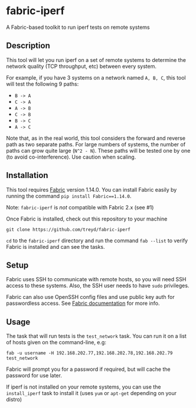 # fabric-iperf

A Fabric-based toolkit to run iperf tests on remote systems

## Description
This tool will let you run iperf on a set of remote systems to determine
the network quality (TCP throughput, etc) between every system.

For example, if you have 3 systems on a network named `A, B, C`,
this tool will test the following 9 paths:
 
 - `B -> A`
 - `C -> A`
 - `A -> B`
 - `C -> B`
 - `B -> C`
 - `A -> C`
 
Note that, as in the real world, this tool considers the forward and 
reverse path as two separate paths. For large numbers of systems, 
the number of paths can grow quite large (`N^2 - N`).  These paths will 
be tested one by one (to avoid co-interference). Use caution when
 scaling.


## Installation
This tool requires [Fabric](https://www.fabfile.org) version 1.14.0.  You can install 
Fabric easily by running the command `pip install Fabric==1.14.0`.

Note: `fabric-iperf` is *not* compatible with Fabric 2.x (see #1)

Once Fabric is installed, check out this repository to your machine

```
git clone https://github.com/treyd/fabric-iperf
```

`cd` to the `fabric-iperf` directory and run the command `fab --list`
to verify Fabric is installed and can see the tasks. 

## Setup
Fabric uses SSH to communicate with remote hosts, so you will need SSH
access to these systems.  Also, the SSH user needs to have `sudo`
privileges.

Fabric can also use OpenSSH config files and use public key auth for passwordless access.
See [Fabric documentation](http://docs.fabfile.org/en/latest/usage/fab.html) for more
info.

## Usage
The task that will run tests is the `test_network` task.  You can run it on 
a list of hosts given on the command-line, e.g:

```
fab -u username -H 192.168.202.77,192.168.202.78,192.168.202.79 test_network
```

Fabric will prompt you for a password if required, but will cache the
 password for use later.
 
If iperf is not installed on your remote systems, you can use the
`install_iperf` task to install it (uses `yum` or `apt-get` depending on
your distro)
 
 


 
